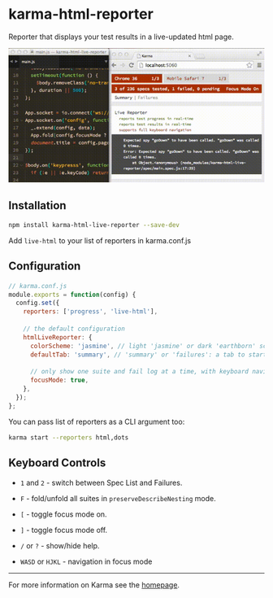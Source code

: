 # karma-html-reporter

Reporter that displays your test results in a live-updated html page.

![gif demo][demo]

[demo]: https://github.com/jonyio/karma-html-live-reporter/raw/master/demo.gif


## Installation

```bash
npm install karma-html-live-reporter --save-dev
```

Add `live-html` to your list of reporters in karma.conf.js

## Configuration

```js
// karma.conf.js
module.exports = function(config) {
  config.set({
    reporters: ['progress', 'live-html'],

    // the default configuration
    htmlLiveReporter: {
      colorScheme: 'jasmine', // light 'jasmine' or dark 'earthborn' scheme
      defaultTab: 'summary', // 'summary' or 'failures': a tab to start with
      
      // only show one suite and fail log at a time, with keyboard navigation
      focusMode: true, 
    },
  });
};
```

You can pass list of reporters as a CLI argument too:
```bash
karma start --reporters html,dots
```

## Keyboard Controls

* `1` and `2` - switch between Spec List and Failures.
* `F` - fold/unfold all suites in `preserveDescribeNesting` mode.
* `[` - toggle focus mode on.
* `]` - toggle focus mode off.
* `/` or `?` - show/hide help.

* `WASD` or `HJKL` - navigation in focus mode

----

For more information on Karma see the [homepage].


[homepage]: http://karma-runner.github.com
